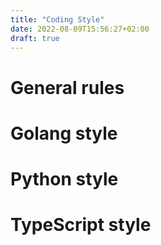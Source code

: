 ```yaml
---
title: "Coding Style"
date: 2022-08-09T15:56:27+02:00
draft: true
---
```

# General rules

# Golang style

# Python style

# TypeScript style
